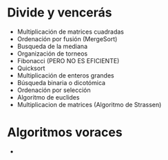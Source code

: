 # Divide y vencerás

- Multiplicación de matrices cuadradas
- Ordenación por fusión (MergeSort)
- Busqueda de la mediana 
- Organización de torneos
- Fibonacci (PERO NO ES EFICIENTE)
- Quicksort
- Multiplicación de enteros grandes
- Búsqueda binaria o dicotómica
- Ordenación por selección
- Algoritmo de euclides
- Multiplicacion de matrices (Algoritmo de Strassen)

# Algoritmos voraces
- 